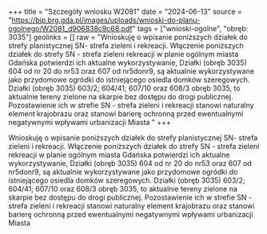 +++
title = "Szczegóły wniosku W2081"
date = "2024-06-13"
source = "https://bip.brg.gda.pl/images/uploads/wnioski-do-planu-ogolnego/W2081_d906838c9c68.pdf"
tags = ["wnioski-ogolne", "obręb: 3035"]
geolinks = []
raw = "Wnioskuję o wpisanie poniższych działek do strefy planistycznej SN- strefa zieleni i rekreacji. Włączenie poniższych działek do strefy SN - strefa zieleni  rekreacji w planie ogólnym miasta Gdańska potwierdzi ich aktualne wykorzystywanie, Działki (obręb 3035) 604 od nr 20 do nr53 oraz 607 od nr5donr9, są aktualnie wykorzystywane jako przydomowe ogródki do istniejącego osiedla domków szeregowych. Działki (obręb 3035) 603/2; 604/41; 607/10 oraz 608/3 obręb 3035, to aktualnie tereny zielone na skarpie bez dostępu do drogi publicznej. Pozostawienie ich w strefie SN - strefa zieleni i rekreacji stanowi naturalny element krajobrazu oraz stanowi barierę ochronną przed ewentualnymi negatywnymi wpływami urbanizacji Miasta "
+++

Wnioskuję o wpisanie poniższych działek do strefy planistycznej SN- strefa zieleni i
rekreacji. Włączenie poniższych działek do strefy SN - strefa zieleni  rekreacji w planie ogólnym
miasta Gdańska potwierdzi ich aktualne wykorzystywanie, Działki (obręb 3035) 604 od nr 20 do
nr53 oraz 607 od nr5donr9, są aktualnie wykorzystywane jako przydomowe ogródki do
istniejącego osiedla domków szeregowych. Działki (obręb 3035) 603/2; 604/41; 607/10 oraz
608/3 obręb 3035, to aktualnie tereny zielone na skarpie bez dostępu do drogi publicznej.
Pozostawienie ich w strefie SN - strefa zieleni i rekreacji stanowi naturalny element krajobrazu
oraz stanowi barierę ochronną przed ewentualnymi negatywnymi wpływami urbanizacji Miasta



